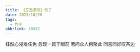 ```yaml
---
title: 《忘愁茶叹》竹子
date: 2023/10/20
tags:
  - 竹子
abbrlink: 50322
---
```

枉然心浸难任免
忽现一馆于眼前
若问众人何聚此
同喜同好叹茶边

